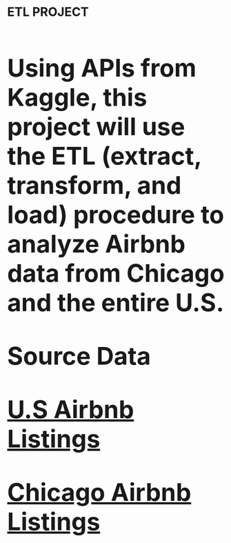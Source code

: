 <Strong><h1> ETL PROJECT <h1></Strong>
  <p> Using APIs from Kaggle, this project will use the ETL (extract, transform, and load) procedure to analyze Airbnb data from Chicago and the entire U.S. <p> 

<Strong><section> Source Data </section></Strong>
  <p>
    <a href="https://www.kaggle.com/rudymizrahi/airbnb-listings-in-major-us-cities-deloitte-ml"> U.S Airbnb Listings</a>
  </p>
  <p>
    <a href="https://www.kaggle.com/jinbonnie/chicago-airbnb-open-data/version/1"> Chicago Airbnb Listings </a>
 
